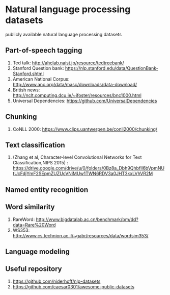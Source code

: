 # Natural language processing datasets
publicly available natural language processing datasets 

## Part-of-speech tagging 
1. Ted talk: http://ahclab.naist.jp/resource/tedtreebank/ 
2. Stanford Question bank: https://nlp.stanford.edu/data/QuestionBank-Stanford.shtml 
3. American National Corpus: http://www.anc.org/data/masc/downloads/data-download/ 
4. British news: http://nclt.computing.dcu.ie/~jfoster/resources/bnc1000.html
5. Universal Dependencies: https://github.com/UniversalDependencies

## Chunking
1. CoNLL 2000: https://www.clips.uantwerpen.be/conll2000/chunking/

## Text classification
1. (Zhang et al, Character-level Convolutional Networks for Text Classification,NIPS 2015) : https://drive.google.com/drive/u/0/folders/0Bz8a_Dbh9Qhbfll6bVpmNUtUcFdjYmF2SEpmZUZUcVNiMUw1TWN6RDV3a0JHT3kxLVhVR2M

## Named entity recognition

## Word similarity
1. RareWord: http://www.bigdatalab.ac.cn/benchmark/bm/dd?data=Rare%20Word
2. WS353: http://www.cs.technion.ac.il/~gabr/resources/data/wordsim353/

## Language modeling

## Useful repository
1. https://github.com/niderhoff/nlp-datasets
2. https://github.com/caesar0301/awesome-public-datasets
